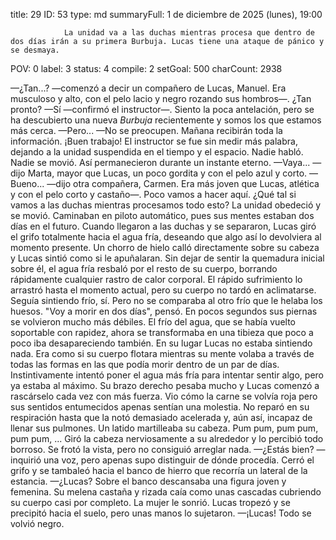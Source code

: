 title:          29
ID:             53
type:           md
summaryFull:    1 de diciembre de 2025 (lunes), 19:00
                
                La unidad va a las duchas mientras procesa que dentro de dos días irán a su primera Burbuja. Lucas tiene una ataque de pánico y se desmaya.
POV:            0
label:          3
status:         4
compile:        2
setGoal:        500
charCount:      2938


—¿Tan...? —comenzó a decir un compañero de Lucas, Manuel. Era musculoso y alto, con el pelo lacio y negro rozando sus hombros—. ¿Tan pronto?
—Sí —confirmó el instructor—. Siento la poca antelación, pero se ha descubierto una nueva *Burbuja* recientemente y somos los que estamos más cerca.
—Pero...
—No se preocupen. Mañana recibirán toda la información. ¡Buen trabajo!
El instructor se fue sin medir más palabra, dejando a la unidad suspendida en el tiempo y el espacio.
Nadie habló. Nadie se movió. Así permanecieron durante un instante eterno.
—Vaya... —dijo Marta, mayor que Lucas, un poco gordita y con el pelo azul y corto.
—Bueno... —dijo otra compañera, Carmen. Era más joven que Lucas, atlética y con el pelo corto y castaño—. Poco vamos a hacer aquí. ¿Qué tal si vamos a las duchas mientras procesamos todo esto?
La unidad obedeció y se movió. Caminaban en piloto automático, pues sus mentes estaban dos días en el futuro.
Cuando llegaron a las duchas y se separaron, Lucas giró el grifo totalmente hacia el agua fría, deseando que algo así lo devolviera al momento presente.
Un chorro de hielo calló directamente sobre su cabeza y Lucas sintió como si le apuñalaran. Sin dejar de sentir la quemadura inicial sobre él, el agua fría resbaló por el resto de su cuerpo, borrando rápidamente cualquier rastro de calor corporal.
El rápido sufrimiento lo arrastró hasta el momento actual, pero su cuerpo no tardó en aclimatarse.
Seguía sintiendo frío, sí. Pero no se comparaba al otro frío que le helaba los huesos.
"Voy a morir en dos días", pensó.
En pocos segundos sus piernas se volvieron mucho más débiles. El frío del agua, que se había vuelto soportable con rapidez, ahora se transformaba en una tibieza que poco a poco iba desapareciendo también.
En su lugar Lucas no estaba sintiendo nada. Era como si su cuerpo flotara mientras su mente volaba a través de todas las formas en las que podía morir dentro de un par de días.
Instintivamente intentó poner el agua más fría para intentar sentir algo, pero ya estaba al máximo. Su brazo derecho pesaba mucho y Lucas comenzó a rascárselo cada vez con más fuerza. Vio cómo la carne se volvía roja pero sus sentidos entumecidos apenas sentían una molestia.
No reparó en su respiración hasta que la notó demasiado acelerada y, aún así, incapaz de llenar sus pulmones. Un latido martilleaba su cabeza. Pum pum, pum pum, pum pum, ...
Giró la cabeza nerviosamente a su alrededor y lo percibió todo borroso. Se frotó la vista, pero no consiguió arreglar nada.
—¿Estás bien? —inquirió una voz, pero apenas supo distinguir de dónde procedía.
Cerró el grifo y se tambaleó hacia el banco de hierro que recorría un lateral de la estancia.
—¿Lucas?
Sobre el banco descansaba una figura joven y femenina. Su melena castaña y rizada caía como unas cascadas cubriendo su cuerpo casi por completo. La mujer le sonrió.
Lucas tropezó y se precipitó hacia el suelo, pero unas manos lo sujetaron.
—¡Lucas!
Todo se volvió negro.